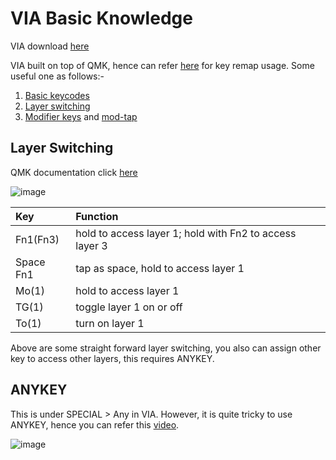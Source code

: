 # VIA Basic Knowledge

VIA download [here](https://github.com/the-via/releases/releases/tag/v1.3.1)

VIA built on top of QMK, hence can refer [here](https://docs.qmk.fm/#/keycodes) for key remap usage. Some useful one as follows:-

1. [Basic keycodes](https://docs.qmk.fm/#/keycodes?id=basic-keycodes)
2. [Layer switching](https://docs.qmk.fm/#/feature_layers?id=switching-and-toggling-layers)
3. [Modifier keys](https://docs.qmk.fm/#/feature_advanced_keycodes?id=modifier-keys) and [mod-tap](https://docs.qmk.fm/#/mod_tap)

## Layer Switching
QMK documentation click [here](https://docs.qmk.fm/#/feature_layers?id=switching-and-toggling-layers)

![image](https://user-images.githubusercontent.com/79617315/154783323-7e8b0f98-3190-427e-ad4b-50c522a32f9b.png)

| Key | Function |
|:-|:-|
|Fn1(Fn3)|hold to access layer 1; hold with Fn2 to access layer 3|
|Space Fn1|tap as space, hold to access layer 1|
|Mo(1)| hold to access layer 1|
|TG(1)| toggle layer 1 on or off|
|To(1)| turn on layer 1|

Above are some straight forward layer switching, you also can assign other key to access other layers, this requires ANYKEY.

## ANYKEY
This is under SPECIAL > Any in VIA. However, it is quite tricky to use ANYKEY, hence you can refer this [video](https://www.youtube.com/watch?v=hnvtdAOY6kU).

![image](https://user-images.githubusercontent.com/79617315/154783534-ef5e386f-d0e1-4516-93c6-51941ff750ee.png)

